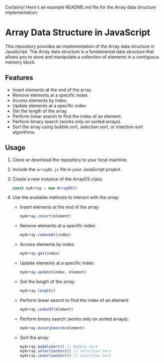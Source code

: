 Certainly! Here's an example README.md file for the Array data structure implementation:

# Array Data Structure in JavaScript

This repository provides an implementation of the Array data structure in JavaScript. The Array data structure is a fundamental data structure that allows you to store and manipulate a collection of elements in a contiguous memory block.

## Features

- Insert elements at the end of the array.
- Remove elements at a specific index.
- Access elements by index.
- Update elements at a specific index.
- Get the length of the array.
- Perform linear search to find the index of an element.
- Perform binary search (works only on sorted arrays).
- Sort the array using bubble sort, selection sort, or insertion sort algorithms.

## Usage

1. Clone or download the repository to your local machine.

2. Include the `arrayDS.js` file in your JavaScript project.

3. Create a new instance of the ArrayDS class:

   ```javascript
   const myArray = new ArrayDS()
   ```

4. Use the available methods to interact with the array:

   - Insert elements at the end of the array:

     ```javascript
     myArray.insert(element)
     ```

   - Remove elements at a specific index:

     ```javascript
     myArray.removeAt(index)
     ```

   - Access elements by index:

     ```javascript
     myArray.get(index)
     ```

   - Update elements at a specific index:

     ```javascript
     myArray.update(index, element)
     ```

   - Get the length of the array:

     ```javascript
     myArray.length()
     ```

   - Perform linear search to find the index of an element:

     ```javascript
     myArray.indexOf(element)
     ```

   - Perform binary search (works only on sorted arrays):

     ```javascript
     myArray.binarySearch(element)
     ```

   - Sort the array:
     ```javascript
     myArray.bubbleSort() // Bubble Sort
     myArray.selectionSort() // Selection Sort
     myArray.insertionSort() // Insertion Sort
     ```

